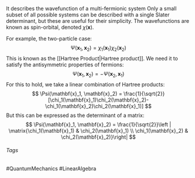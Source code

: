 It describes the wavefunction of a multi-fermionic system 
Only a small subset of all possible systems can be described with a single Slater determinant, but these are useful for their simplicity.
The wavefunctions are known as spin-orbital, denoted $\chi(\mathbf{x})$.

For example, the two-particle case:
$$
\Psi(\mathbf{x}_1, \mathbf{x}_2) = \chi_1(\mathbf{x}_1)\chi_2(\mathbf{x}_2)
$$
This is known as the [[Hartree Product|Hartree product]].
We need it to satisfy the antisymmetric properties of fermions:
$$
\Psi(\mathbf{x}_1, \mathbf{x}_2) = -\Psi(\mathbf{x}_2, \mathbf{x}_1)
$$
For this to hold, we take a linear combination of Hartree products:
$$
\Psi(\mathbf{x}_1, \mathbf{x}_2) = \frac{1}{\sqrt{2}}[\chi_1(\mathbf{x}_1)\chi_2(\mathbf{x}_2)- \chi_1(\mathbf{x}_2)\chi_2(\mathbf{x}_1)]
$$
But this can be expressed as the determinant of a matrix:
$$
\Psi(\mathbf{x}_1, \mathbf{x}_2) = \frac{1}{\sqrt{2}}\left | \matrix{\chi_1(\mathbf{x}_1) & \chi_2(\mathbf{x}_1) \\ \chi_1(\mathbf{x}_2) & \chi_2(\mathbf{x}_2)}\right|
$$
###### Tags
#QuantumMechanics #LinearAlgebra